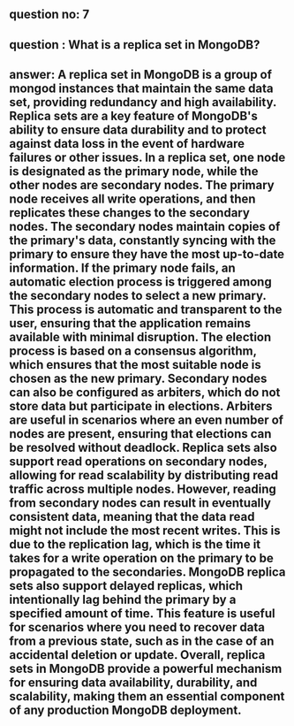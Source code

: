 
## question no: 7

## question : What is a replica set in MongoDB?

## answer: A replica set in MongoDB is a group of mongod instances that maintain the same data set, providing redundancy and high availability. Replica sets are a key feature of MongoDB's ability to ensure data durability and to protect against data loss in the event of hardware failures or other issues. In a replica set, one node is designated as the primary node, while the other nodes are secondary nodes. The primary node receives all write operations, and then replicates these changes to the secondary nodes. The secondary nodes maintain copies of the primary's data, constantly syncing with the primary to ensure they have the most up-to-date information. If the primary node fails, an automatic election process is triggered among the secondary nodes to select a new primary. This process is automatic and transparent to the user, ensuring that the application remains available with minimal disruption. The election process is based on a consensus algorithm, which ensures that the most suitable node is chosen as the new primary. Secondary nodes can also be configured as arbiters, which do not store data but participate in elections. Arbiters are useful in scenarios where an even number of nodes are present, ensuring that elections can be resolved without deadlock. Replica sets also support read operations on secondary nodes, allowing for read scalability by distributing read traffic across multiple nodes. However, reading from secondary nodes can result in eventually consistent data, meaning that the data read might not include the most recent writes. This is due to the replication lag, which is the time it takes for a write operation on the primary to be propagated to the secondaries. MongoDB replica sets also support delayed replicas, which intentionally lag behind the primary by a specified amount of time. This feature is useful for scenarios where you need to recover data from a previous state, such as in the case of an accidental deletion or update. Overall, replica sets in MongoDB provide a powerful mechanism for ensuring data availability, durability, and scalability, making them an essential component of any production MongoDB deployment.
      